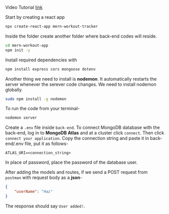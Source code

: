 Video Tutorial [link](https://youtu.be/7CqJlxBYj-M)

Start by creating a react app
```bash
npx create-react-app mern-workout-tracker
```
Inside the folder create another folder where back-end codes will reside.
```bash
cd mern-workout-app
npm init -y
```
Install required dependencies with
```bash
npm install express cors mongoose dotenv
```

Another thing we need to install is **nodemon**. It automatically restarts the server whenever the serever code changes. We need to install nodemon globally.
```bash
sudo npm install -g nodemon
```
To run the code from your terminal-
```bash
nodemon server
```

Create a `.env` file inside `back-end`. To connect MongoDB database with the back-end, log in to **MongoDB Atlas** and at a cluster click `connect`. Then click `connect your application`. Copy the connection string and paste it in back-end/.env file, put it as follows-
```
ATLAS_URI=<connection_string>
```
In place of password, place the password of the database user.

After adding the models and routes, if we send a POST request from `postman` with request body as a **json**-
```json
{
    "userName": "Haz"
}
```
The response should say `User added!`.

